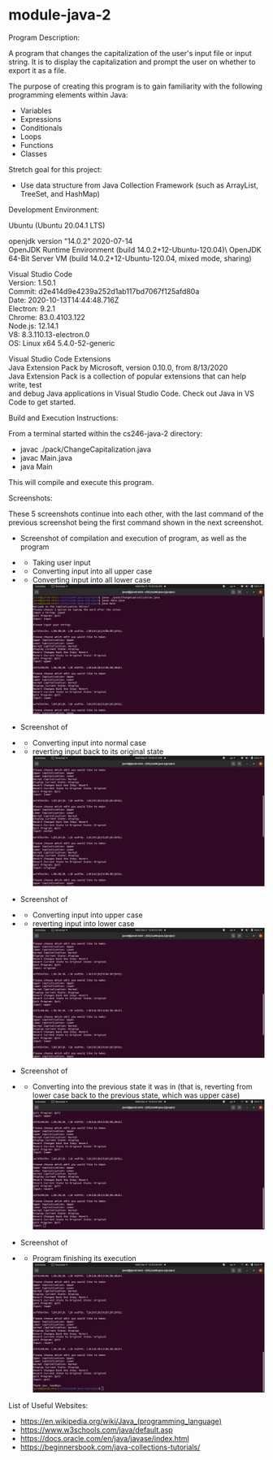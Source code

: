 # module-java-2

Program Description: 

A program that changes the capitalization of the user's input file or input string.
It is to display the capitalization and prompt the user on whether to export it as a file.

The purpose of creating this program is to gain familiarity with the following
programming elements within Java:

- Variables 
- Expressions 
- Conditionals 
- Loops 
- Functions
- Classes 

Stretch goal for this project: 

- Use data structure from Java Collection Framework (such as ArrayList, TreeSet, and HashMap)


Development Environment: 

Ubuntu (Ubuntu 20.04.1 LTS) 

openjdk version "14.0.2" 2020-07-14\
OpenJDK Runtime Environment (build 14.0.2+12-Ubuntu-120.04)\ 
OpenJDK 64-Bit Server VM (build 14.0.2+12-Ubuntu-120.04, mixed mode, sharing)

Visual Studio Code\
Version: 1.50.1\
Commit: d2e414d9e4239a252d1ab117bd7067f125afd80a\
Date: 2020-10-13T14:44:48.716Z\
Electron: 9.2.1\
Chrome: 83.0.4103.122\
Node.js: 12.14.1\
V8: 8.3.110.13-electron.0\
OS: Linux x64 5.4.0-52-generic

Visual Studio Code Extensions\
Java Extension Pack by Microsoft, version 0.10.0, from 8/13/2020\
    Java Extension Pack is a collection of popular extensions that can help write, test\
    and debug Java applications in Visual Studio Code. Check out Java in VS Code to get started.


Build and Execution Instructions:

From a terminal started within the cs246-java-2 directory:
- javac ./pack/ChangeCapitalization.java 
- javac Main.java 
- java Main 

This will compile and execute this program.

Screenshots:

These 5 screenshots continue into each other, with the last command of the previous screenshot being the first command shown in the next screenshot.

- Screenshot of compilation and execution of program, as well as the program
- - Taking user input
- - Converting input into all upper case
- - Converting input into all lower case
![First screenshot of Change Capitalization program](https://github.com/jmattgiroux/cs246-java-2/blob/master/screenshot_1_compile_run_input_upper_lower.png)

- Screenshot of
- - Converting input into normal case
- - reverting input back to its original state
![Second screenshot of Change Capitalization program](https://github.com/jmattgiroux/cs246-java-2/blob/master/screenshot_2_lower_normal_original.png)

- Screenshot of
- - Converting input into upper case
- - reverting input into lower case
![Third screenshot of Change Capitalization program](https://github.com/jmattgiroux/cs246-java-2/blob/master/screenshot_3_original_upper_lower.png)

- Screenshot of
- - Converting into the previous state it was in (that is, reverting from lower case back to the previous state, which was upper case)
![Fourth screenshot of Change Capitalization program](https://github.com/jmattgiroux/cs246-java-2/blob/master/screenshot_4_lower_revert.png)

- Screenshot of
- - Program finishing its execution
![Fifth screenshot of Change Capitalization program](https://github.com/jmattgiroux/cs246-java-2/blob/master/screenshot_5_quit.png)





List of Useful Websites:

- https://en.wikipedia.org/wiki/Java_(programming_language)
- https://www.w3schools.com/java/default.asp
- https://docs.oracle.com/en/java/javase/index.html
- https://beginnersbook.com/java-collections-tutorials/

